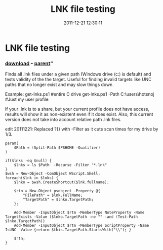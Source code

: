 ﻿---
pid:            3112
parent:         3111
children:       
poster:         hotsnoj
title:          LNK file testing
date:           2011-12-21 12:30:11
format:         posh
---

# LNK file testing

### [download](3112.ps1) - [parent](3111.md)"

Finds all .lnk files under a given path (Windows drive (c:\) is default) and tests validity of the the target. Useful for finding invalid targets like UNC paths that no longer exist and may slow things down.

Example:
get-lnks.ps1 #entire C drive
get-lnks.ps1 -Path C:\users\hotsnoj #Just my user profile

If your .lnk is to a share, but your current profile does not have access, results will show it as non-existent even if it does exist. Also, this current version does not take into account relative path .lnk files. 

edit 20111221: Replaced ?{} with -Filter as it cuts scan times for my drive by 1/3.

```posh
param(
    $Path = (Split-Path $PSHOME -Qualifier)
)

if($lnks -eq $null) {
    $lnks = ls $Path  -Recurse -Filter "*.lnk"
}
$wsh = New-Object -ComObject WScript.Shell;
foreach($lnk in $lnks) {
    $lnko = $wsh.CreateShortcut($lnk.fullname);
    
    $rtn = New-Object psobject -Property @{
        "FilePath" = $lnk.FullName;
        "TargetPath" = $lnko.TargetPath;
    };
    
    Add-Member -InputObject $rtn -MemberType NoteProperty -Name TargetExists -Value ($lnko.TargetPath -ne "" -and (Test-Path $lnko.TargetPath))
    Add-Member -InputObject $rtn -MemberType ScriptProperty -Name IsUNC -Value {return $this.TargetPath.StartsWith("\\"); }
    
    $rtn;
}
```
